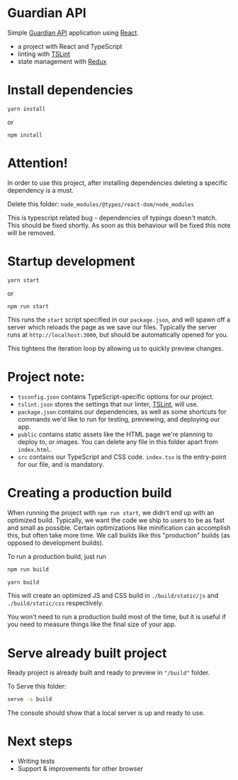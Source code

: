 # Guardian API

Simple [Guardian API](http://open-platform.theguardian.com/) application using [React](http://facebook.github.io/react/).

* a project with React and TypeScript
* linting with [TSLint](https://github.com/palantir/tslint)
* state management with [Redux](https://github.com/reactjs/react-redux)

# Install dependencies

```shell
yarn install
```

or

```shell
npm install
```

# Attention!

In order to use this project, after installing dependencies deleting a specific dependency is a must.

Delete this folder: `node_modules/@types/react-dom/node_modules`

This is typescript related bug - dependencies of typings doesn't match. This should be fixed shortly. As soon as this behaviour will be fixed this note will be removed.

# Startup development

```shell
yarn start
```

or

```shell
npm run start
```

This runs the `start` script specified in our `package.json`, and will spawn off a server which reloads the page as we save our files.
Typically the server runs at `http://localhost:3000`, but should be automatically opened for you.

This tightens the iteration loop by allowing us to quickly preview changes.


# Project note:


* `tsconfig.json` contains TypeScript-specific options for our project.
* `tslint.json` stores the settings that our linter, [TSLint](https://github.com/palantir/tslint), will use.
* `package.json` contains our dependencies, as well as some shortcuts for commands we'd like to run for testing, previewing, and deploying our app.
* `public` contains static assets like the HTML page we're planning to deploy to, or images. You can delete any file in this folder apart from `index.html`.
* `src` contains our TypeScript and CSS code. `index.tsx` is the entry-point for our file, and is mandatory.

# Creating a production build

When running the project with `npm run start`, we didn't end up with an optimized build.
Typically, we want the code we ship to users to be as fast and small as possible.
Certain optimizations like minification can accomplish this, but often take more time.
We call builds like this "production" builds (as opposed to development builds).

To run a production build, just run

```sh
npm run build
```

```sh
yarn build
```

This will create an optimized JS and CSS build in `./build/static/js` and `./build/static/css` respectively.

You won't need to run a production build most of the time,
but it is useful if you need to measure things like the final size of your app.

# Serve already built project

Ready project is already built and ready to preview in `"/build"` folder.

To Serve this folder:

```sh
serve -s build
```

The console should show that a local server is up and ready to use.

# Next steps

* Writing tests
* Support & improvements for other browser